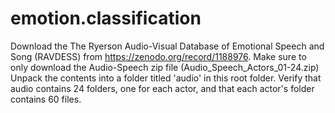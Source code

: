 # emotion.classification

Download the The Ryerson Audio-Visual Database of Emotional Speech and Song (RAVDESS) from https://zenodo.org/record/1188976.
Make sure to only download the Audio-Speech zip file (Audio_Speech_Actors_01-24.zip)
Unpack the contents into a folder titled 'audio' in this root folder.
Verify that audio contains 24 folders, one for each actor, and that each actor's folder contains 60 files.
